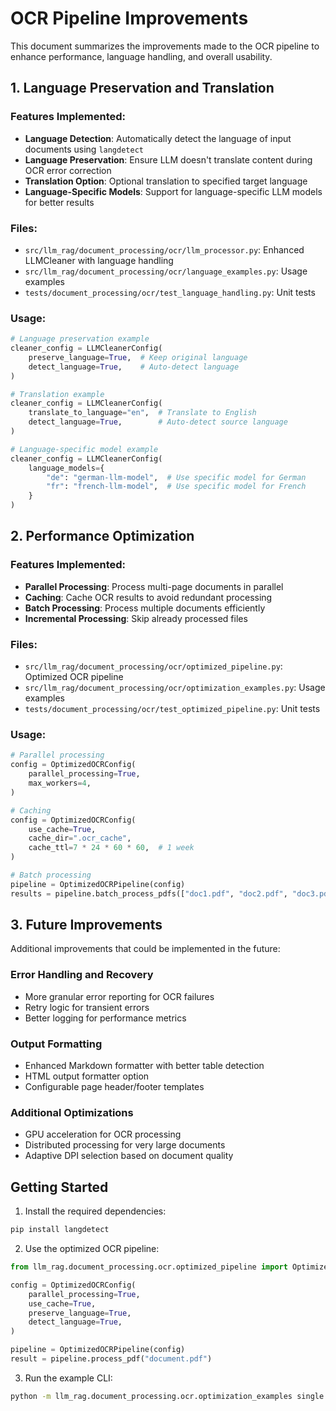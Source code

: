 # OCR Pipeline Improvements

This document summarizes the improvements made to the OCR pipeline to enhance performance, language handling, and overall usability.

## 1. Language Preservation and Translation

### Features Implemented:

- **Language Detection**: Automatically detect the language of input documents using `langdetect`
- **Language Preservation**: Ensure LLM doesn't translate content during OCR error correction
- **Translation Option**: Optional translation to specified target language
- **Language-Specific Models**: Support for language-specific LLM models for better results

### Files:

- `src/llm_rag/document_processing/ocr/llm_processor.py`: Enhanced LLMCleaner with language handling
- `src/llm_rag/document_processing/ocr/language_examples.py`: Usage examples
- `tests/document_processing/ocr/test_language_handling.py`: Unit tests

### Usage:

```python
# Language preservation example
cleaner_config = LLMCleanerConfig(
    preserve_language=True,  # Keep original language
    detect_language=True,    # Auto-detect language
)

# Translation example
cleaner_config = LLMCleanerConfig(
    translate_to_language="en",  # Translate to English
    detect_language=True,        # Auto-detect source language
)

# Language-specific model example
cleaner_config = LLMCleanerConfig(
    language_models={
        "de": "german-llm-model",  # Use specific model for German
        "fr": "french-llm-model",  # Use specific model for French
    }
)
```

## 2. Performance Optimization

### Features Implemented:

- **Parallel Processing**: Process multi-page documents in parallel
- **Caching**: Cache OCR results to avoid redundant processing
- **Batch Processing**: Process multiple documents efficiently
- **Incremental Processing**: Skip already processed files

### Files:

- `src/llm_rag/document_processing/ocr/optimized_pipeline.py`: Optimized OCR pipeline
- `src/llm_rag/document_processing/ocr/optimization_examples.py`: Usage examples
- `tests/document_processing/ocr/test_optimized_pipeline.py`: Unit tests

### Usage:

```python
# Parallel processing
config = OptimizedOCRConfig(
    parallel_processing=True,
    max_workers=4,
)

# Caching
config = OptimizedOCRConfig(
    use_cache=True,
    cache_dir=".ocr_cache",
    cache_ttl=7 * 24 * 60 * 60,  # 1 week
)

# Batch processing
pipeline = OptimizedOCRPipeline(config)
results = pipeline.batch_process_pdfs(["doc1.pdf", "doc2.pdf", "doc3.pdf"])
```

## 3. Future Improvements

Additional improvements that could be implemented in the future:

### Error Handling and Recovery

- More granular error reporting for OCR failures
- Retry logic for transient errors
- Better logging for performance metrics

### Output Formatting

- Enhanced Markdown formatter with better table detection
- HTML output formatter option
- Configurable page header/footer templates

### Additional Optimizations

- GPU acceleration for OCR processing
- Distributed processing for very large documents
- Adaptive DPI selection based on document quality

## Getting Started

1. Install the required dependencies:

```bash
pip install langdetect
```

2. Use the optimized OCR pipeline:

```python
from llm_rag.document_processing.ocr.optimized_pipeline import OptimizedOCRPipeline, OptimizedOCRConfig

config = OptimizedOCRConfig(
    parallel_processing=True,
    use_cache=True,
    preserve_language=True,
    detect_language=True,
)

pipeline = OptimizedOCRPipeline(config)
result = pipeline.process_pdf("document.pdf")
```

3. Run the example CLI:

```bash
python -m llm_rag.document_processing.ocr.optimization_examples single document.pdf
```
